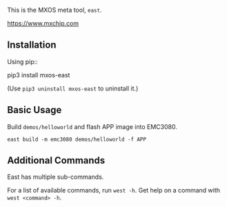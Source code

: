 This is the MXOS meta tool, ``east``.

https://www.mxchip.com

Installation
------------

Using pip::

  pip3 install mxos-east

(Use ``pip3 uninstall mxos-east`` to uninstall it.)

Basic Usage
-----------

Build ``demos/helloworld`` and flash APP image into EMC3080.

``east build -m emc3080 demos/helloworld -f APP``

Additional Commands
-------------------

East has multiple sub-commands. 

For a list of available commands, run ``west -h``. Get help on a
command with ``west <command> -h``.
